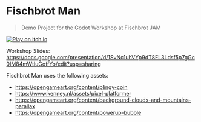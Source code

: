 # Fischbrot Man

> Demo Project for the Godot Workshop at Fischbrot JAM

[![Play on itch.io](https://img.shields.io/badge/itch.io-FA5C5C?style=for-the-badge&logo=itch.io&logoColor=white)](https://tianmaru.itch.io/fischbrot-man)

Workshop Slides: https://docs.google.com/presentation/d/1SvNc1uhVYp9dT8FL3Ldsf5p7gGc0IM84mWtluGoffYo/edit?usp=sharing

Fischbrot Man uses the following assets:

- https://opengameart.org/content/plingy-coin
- https://www.kenney.nl/assets/pixel-platformer
- https://opengameart.org/content/background-clouds-and-mountains-parallax
- https://opengameart.org/content/powerup-bubble
